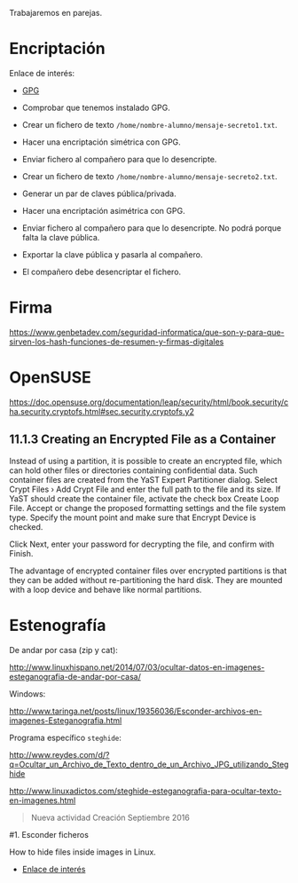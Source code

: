 

Trabajaremos en parejas.

# Encriptación

Enlace de interés:
* [GPG](https://www.genbetadev.com/seguridad-informatica/manual-de-gpg-cifra-y-envia-datos-de-forma-segura)

* Comprobar que tenemos instalado GPG.
* Crear un fichero de texto `/home/nombre-alumno/mensaje-secreto1.txt`.
* Hacer una encriptación simétrica con GPG.
* Enviar fichero al compañero para que lo desencripte.

* Crear un fichero de texto `/home/nombre-alumno/mensaje-secreto2.txt`.
* Generar un par de claves pública/privada.
* Hacer una encriptación asimétrica con GPG.
* Enviar fichero al compañero para que lo desencripte. No podrá porque falta la clave pública.
* Exportar la clave pública y pasarla al compañero.
* El compañero debe desencriptar el fichero.

# Firma

https://www.genbetadev.com/seguridad-informatica/que-son-y-para-que-sirven-los-hash-funciones-de-resumen-y-firmas-digitales

# OpenSUSE

https://doc.opensuse.org/documentation/leap/security/html/book.security/cha.security.cryptofs.html#sec.security.cryptofs.y2

## 11.1.3 Creating an Encrypted File as a Container

Instead of using a partition, it is possible to create an encrypted file, which can hold other files or directories containing confidential data. Such container files are created from the YaST Expert Partitioner dialog. Select Crypt Files › Add Crypt File and enter the full path to the file and its size. If YaST should create the container file, activate the check box Create Loop File. Accept or change the proposed formatting settings and the file system type. Specify the mount point and make sure that Encrypt Device is checked.

Click Next, enter your password for decrypting the file, and confirm with Finish.

The advantage of encrypted container files over encrypted partitions is that they can be added without re-partitioning the hard disk. They are mounted with a loop device and behave like normal partitions.

# Estenografía

De andar por casa (zip y cat):

http://www.linuxhispano.net/2014/07/03/ocultar-datos-en-imagenes-esteganografia-de-andar-por-casa/

Windows:

http://www.taringa.net/posts/linux/19356036/Esconder-archivos-en-imagenes-Esteganografia.html

Programa específico `steghide`:

http://www.reydes.com/d/?q=Ocultar_un_Archivo_de_Texto_dentro_de_un_Archivo_JPG_utilizando_Steghide

http://www.linuxadictos.com/steghide-esteganografia-para-ocultar-texto-en-imagenes.html
> Nueva actividad
> Creación Septiembre 2016

#1. Esconder ficheros

How to hide files inside images in Linux.

* [Enlace de interés](www.ostechnix.com/hide-files-inside-images-linux/)
